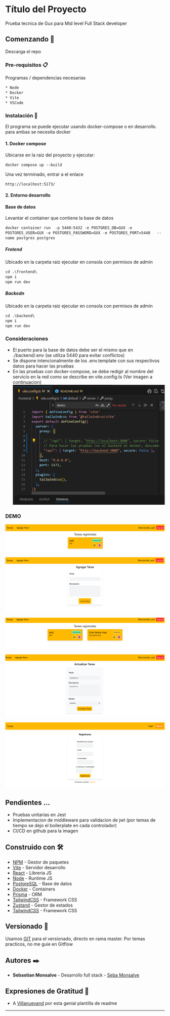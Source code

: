 # Título del Proyecto

Prueba tecnica de Gux para Mid level Full Stack developer

## Comenzando 🚀

Descarga el repo

### Pre-requisitos 📋

Programas / dependencias necesarias

```
* Node
* Docker
* Vite
* VSCode
```

### Instalación 🔧

El programa se puede ejecutar usando docker-compose o en desarrollo. para ambas se necesita docker

#### 1. Docker compose

Ubicarse en la raiz del proyecto y ejecutar:

```
docker compose up --build
```

Una vez terminado, entrar a el enlace

```
http://localhost:5173/
```

#### 2. Entorno desarrollo


#### Base de datos

Levantar el container que contiene la base de datos

```
docker container run  -p 5440:5432 -e POSTGRES_DB=GUX -e POSTGRES_USER=GUX -e POSTGRES_PASSWORD=GUX -e POSTGRES_PORT=5440   --name postgres postgres
```
##### Frotend

Ubicado en la carpeta raiz ejecutar en consola con permisos de admin

```
cd .\frontend\
npm i
npm run dev
```

##### Backedn

Ubicado en la carpeta raiz ejecutar en consola con permisos de admin

```
cd .\backend\
npm i
npm run dev
```


### Consideraciones

 - El puerto para la base de datos debe ser el mismo que en ./backend/.env  (se utiliza 5440 para evitar conflictos)
 - Se dispone intencionalmente de los .env.template con sus respectivos datos para hacer las pruebas
 - En las pruebas con docker-compose, se debe redigir al nombre del servicio en la red como se describe en vite.config.ts
 (Ver imagen a continuacion)
 ![alt text](image-5.png)

### DEMO

![alt text](image.png)

![alt text](image-1.png)

![alt text](image-2.png)

![alt text](image-3.png)

![alt text](image-4.png)

## Pendientes ...


- Pruebas unitarias en Jest
- Implementacion de middleware para validacion de jwt (por temas de tiempo se dejo el boilerplate en cada controlador)
- CI/CD en github para la imagen


## Construido con 🛠️

- [NPM](https://www.npmjs.com/) - Gestor de paquetes
- [Vite](https://vite.dev/) - Servidor desarrollo
- [React](https://es.react.dev/) - Libreria JS
- [Node](https://nodejs.org/en) - Runtime JS
- [PostgreSQL](https://www.postgresql.org/) - Base de datos
- [Docker](https://www.docker.com/) - Containers
- [Prisma](https://www.prisma.io/) - ORM
- [TailwindCSS](https://tailwindcss.com/) - Framework CSS
- [Zustand](https://zustand-demo.pmnd.rs/) - Gestor de estados
- [TailwindCSS](https://tailwindcss.com/) - Framework CSS


## Versionado 📌

Usamos [GIT](http://github.com/) para el versionado, directo en rama master. Por temas practicos, no me guie en Gitflow
## Autores ✒️

- **Sebastian Monsalve** - Desarrollo full stack - [Seba Monsalve](https://github.com/Seba-Monsalve)

## Expresiones de Gratitud 🎁

- A [Villanuevand](https://github.com/Villanuevand) por esta genial plantilla de readme

---
